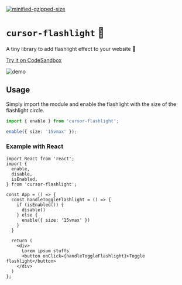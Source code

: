 [![minified-gzipped-size](https://img.shields.io/bundlephobia/minzip/cursor-flashlight.svg)](https://bundlephobia.com/result?p=cursor-flashlight)
# `cursor-flashlight` 🔦

A tiny library to add flashlight effect to your website 🔦

[Try it on CodeSandbox](https://codesandbox.io/s/cursor-flashlight-demo-w8o5t?file=/src/App.js)

![demo](assets/demo.gif)

## Usage

Simply import the module and enable the flashlight with the size of the flashlight circle.

```ts
import { enable } from 'cursor-flashlight';

enable({ size: '15vmax' });
```

### Example with React

```tsx
import React from 'react';
import {
  enable,
  disable,
  isEnabled,
} from 'cursor-flashlight';

const App = () => {
  const handleToggleFlashlight = () => {
    if (isEnabled()) {
      disable()
    } else {
      enable({ size: '15vmax' })
    }
  }

  return (
    <div>
      Lorem ipsum stuffs
      <button onClick={handleToggleFlashlight}>Toggle flashlight</button>
    </div>
  )
};
```

